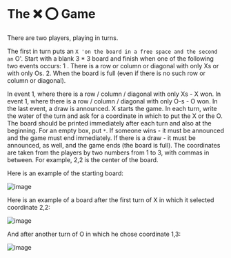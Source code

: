 # The :x: :o: Game


There are two players, playing in turns.

The first in turn puts an `X 'on the board in a free space and the second an` O'.
Start with a blank 3 * 3 board and finish when one of the following two events occurs:
1 . There is a row or column or diagonal with only Xs or with only Os.
2. When the board is full (even if there is no such row or column or diagonal).

In event 1, where there is a row / column / diagonal with only Xs - X won.
In event 1, where there is a row / column / diagonal with only O-s - O won.
In the last event, a draw is announced.
X starts the game. In each turn, write the water of the turn and ask for a coordinate in which to put the X or the O.
The board should be printed immediately after each turn and also at the beginning.
For an empty box, put `*`.
If someone wins - it must be announced and the game must end immediately.
If there is a draw - it must be announced, as well, and the game ends (the board is full).
The coordinates are taken from the players by two numbers from 1 to 3, with commas in between. For example, 2,2 is the center of the board.

Here is an example of the starting board:

 ![image](https://user-images.githubusercontent.com/73065095/140582946-8940d9ec-f908-47ef-9def-c4a515d895ed.png)



Here is an example of a board after the first turn of X in which it selected coordinate 2,2:

![image](https://user-images.githubusercontent.com/73065095/140583052-639b36ee-e9ba-4db5-8634-fe1bed9df668.png)


And after another turn of O in which he chose coordinate 1,3:

![image](https://user-images.githubusercontent.com/73065095/140583087-9bf577c7-1489-48f6-9e3d-ab81f9bd9ea0.png)


